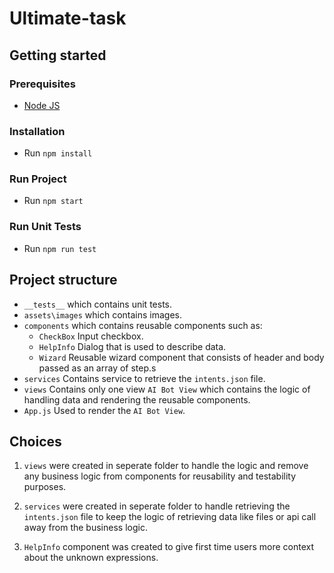# Ultimate-task

## Getting started

### Prerequisites

- [Node JS](https://nodejs.org/en/)

### Installation

- Run `npm install`

### Run Project

- Run `npm start`

### Run Unit Tests

- Run `npm run test`

## Project structure

- `__tests__` which contains unit tests.
- `assets\images` which contains images.
- `components` which contains reusable components such as:
  - `CheckBox` Input checkbox.
  - `HelpInfo` Dialog that is used to describe data.
  - `Wizard` Reusable wizard component that consists of header and body passed as an array of step.s
- `services` Contains service to retrieve the `intents.json` file.
- `views` Contains only one view `AI Bot View` which contains the logic of handling data and rendering the reusable components.
- `App.js` Used to render the `AI Bot View`.

## Choices

1.  `views` were created in seperate folder to handle the logic and remove any business logic from components for reusability and testability purposes.

2.  `services` were created in seperate folder to handle retrieving the `intents.json` file to keep the logic of retrieving data like files or api call away from the business logic.

3.  `HelpInfo` component was created to give first time users more context about the unknown expressions.
